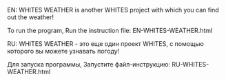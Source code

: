 EN: 
WHITES WEATHER is another WHITES project with which you can find out the weather! 

To run the program,
Run the instruction file:
EN-WHITES-WEATHER.html



RU:
WHITES WEATHER - это еще один проект WHITES, с помощью которого вы можете узнавать погоду! 

Для запуска программы,
Запустите файл-инструкцию:
RU-WHITES-WEATHER.html
